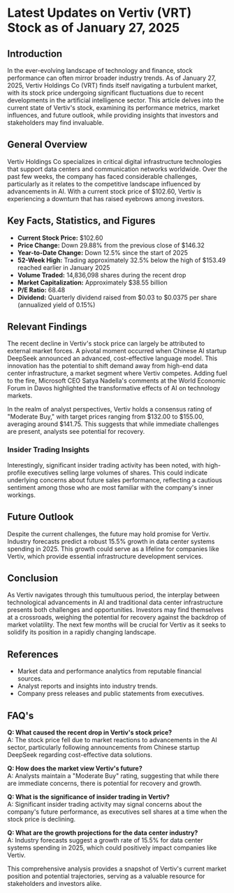 # Latest Updates on Vertiv (VRT) Stock as of January 27, 2025

## Introduction
In the ever-evolving landscape of technology and finance, stock performance can often mirror broader industry trends. As of January 27, 2025, Vertiv Holdings Co (VRT) finds itself navigating a turbulent market, with its stock price undergoing significant fluctuations due to recent developments in the artificial intelligence sector. This article delves into the current state of Vertiv's stock, examining its performance metrics, market influences, and future outlook, while providing insights that investors and stakeholders may find invaluable.

## General Overview
Vertiv Holdings Co specializes in critical digital infrastructure technologies that support data centers and communication networks worldwide. Over the past few weeks, the company has faced considerable challenges, particularly as it relates to the competitive landscape influenced by advancements in AI. With a current stock price of $102.60, Vertiv is experiencing a downturn that has raised eyebrows among investors.

## Key Facts, Statistics, and Figures
- **Current Stock Price:** $102.60
- **Price Change:** Down 29.88% from the previous close of $146.32
- **Year-to-Date Change:** Down 12.5% since the start of 2025
- **52-Week High:** Trading approximately 32.5% below the high of $153.49 reached earlier in January 2025
- **Volume Traded:** 14,836,098 shares during the recent drop
- **Market Capitalization:** Approximately $38.55 billion
- **P/E Ratio:** 68.48
- **Dividend:** Quarterly dividend raised from $0.03 to $0.0375 per share (annualized yield of 0.15%)

## Relevant Findings
The recent decline in Vertiv's stock price can largely be attributed to external market forces. A pivotal moment occurred when Chinese AI startup DeepSeek announced an advanced, cost-effective language model. This innovation has the potential to shift demand away from high-end data center infrastructure, a market segment where Vertiv competes. Adding fuel to the fire, Microsoft CEO Satya Nadella's comments at the World Economic Forum in Davos highlighted the transformative effects of AI on technology markets. 

In the realm of analyst perspectives, Vertiv holds a consensus rating of "Moderate Buy," with target prices ranging from $132.00 to $155.00, averaging around $141.75. This suggests that while immediate challenges are present, analysts see potential for recovery.

### Insider Trading Insights
Interestingly, significant insider trading activity has been noted, with high-profile executives selling large volumes of shares. This could indicate underlying concerns about future sales performance, reflecting a cautious sentiment among those who are most familiar with the company's inner workings.

## Future Outlook
Despite the current challenges, the future may hold promise for Vertiv. Industry forecasts predict a robust 15.5% growth in data center systems spending in 2025. This growth could serve as a lifeline for companies like Vertiv, which provide essential infrastructure development services.

## Conclusion
As Vertiv navigates through this tumultuous period, the interplay between technological advancements in AI and traditional data center infrastructure presents both challenges and opportunities. Investors may find themselves at a crossroads, weighing the potential for recovery against the backdrop of market volatility. The next few months will be crucial for Vertiv as it seeks to solidify its position in a rapidly changing landscape.

## References
- Market data and performance analytics from reputable financial sources.
- Analyst reports and insights into industry trends.
- Company press releases and public statements from executives.

## FAQ's

**Q: What caused the recent drop in Vertiv's stock price?**  
A: The stock price fell due to market reactions to advancements in the AI sector, particularly following announcements from Chinese startup DeepSeek regarding cost-effective data solutions.

**Q: How does the market view Vertiv's future?**  
A: Analysts maintain a "Moderate Buy" rating, suggesting that while there are immediate concerns, there is potential for recovery and growth.

**Q: What is the significance of insider trading in Vertiv?**  
A: Significant insider trading activity may signal concerns about the company's future performance, as executives sell shares at a time when the stock price is declining.

**Q: What are the growth projections for the data center industry?**  
A: Industry forecasts suggest a growth rate of 15.5% for data center systems spending in 2025, which could positively impact companies like Vertiv.

This comprehensive analysis provides a snapshot of Vertiv's current market position and potential trajectories, serving as a valuable resource for stakeholders and investors alike.